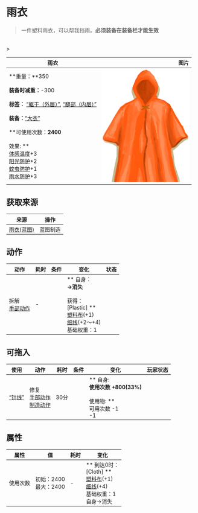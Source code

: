 # 雨衣  
> 一件塑料雨衣，可以帮我挡雨。<b>必须装备在装备栏才能生效</b>  
<br>  
>   
  
  雨衣  |   图片   
 ----  |  ----:   
 **重量：**350<br><br>**装备时减重：**-300<br><br>**标签：**	[“躯干（外层）”](tag_OuterTorso.md), [“腿部（内层）”](tag_Clothing.md)<br><br>**装备：**[“大衣”](eTag_Coat.md)<br><br>**可使用次数：**2400<br><br>** 效果: **<br>[体感温度](TemperaturePerceived.md)+3<br>[阳光防护](SunProtection.md)+2<br>[蚊虫防护](BugProtection.md)+1<br>[雨水防护](RainProtection.md)+3  |  <img decoding="async" src="Sprite/Raincoat.png" href="a.md" style="max-width:300px;max-height:300px;">   
  
## 获取来源  
来源  |  操作  
----  |  ----  
[雨衣(蓝图)](Bp_Raincoat.md)  |  蓝图制造  
## 动作  
动作  |  耗时  |  条件  |  变化  |  状态  
----  |  ----  |  ----  |  ----  |  ----  
拆解<br>[手部动作](HandAction.md)  |  -  |    |  ** 自身：**<br>→消失<br><br>** 获得： **<br>** [Plastic] **<br>  [塑料布](PlasticSheet.md)(+1)<br>  [细线](CordFiber.md)(+2～+4)<br>基础权重：1  |    
## 可拖入  
使用  |  动作  |  耗时  |  条件  |  变化  |  玩家状态  
----  |  ----  |  ----  |  ----  |  ----  |  ----  
[“针线”](tag_ThreadedNeedle.md)  |  修复<br>[手部动作](HandAction.md)<br>[制造动作](CraftAction.md)  |  30分  |    |  ** 自身: **<br>使用次数  +800(33%)<br><br>** 使用物: **<br>可用次数  -1<br>  -1  |    
## 属性   
属性  |  值  |  耗时  |  变化  
----  |  ----  |  ----  |  ----  
使用次数  |  初始：2400<br>最大：2400  |  -  |  ** 到达0时： **<br>** [Cloth] **<br>  [塑料布](PlasticSheet.md)(+1)<br>  [细线](CordFiber.md)(+4)<br>基础权重：1<br>自身→消失  


<script>document.title="雨衣 - 卡牌生存百科 Card Survival Wiki";</script>